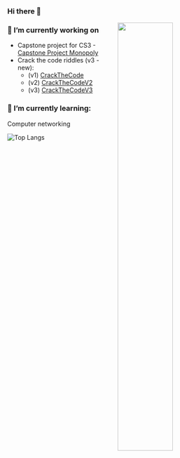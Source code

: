 ### Hi there 👋

[<img align="right" width="50%" src="https://github-readme-stats.vercel.app/api?username=danielnaor&theme=dark&show_icons=true">](https://github.com/anuraghazra/github-readme-stats)

### 🔭 I’m currently working on 
<ul>
  <li>Capstone project for CS3 - <a href="https://github.com/Danielnaor/Capstone_Project_Monopoly">Capstone Project Monopoly</a></li>
  <li>Crack the code riddles (v3 - new):
    <ul>
      <li>(v1) <a href="https://github.com/Danielnaor/CrackTheCode">CrackTheCode</a></li>
      <li>(v2) <a href="https://github.com/Danielnaor/CrackTheCodeV2">CrackTheCodeV2</a></li>
      <li>(v3) <a href="https://github.com/Danielnaor/CrackTheCodeV3">CrackTheCodeV3</a></li>
    </ul>
  </li>
</ul>


### 🌱 I’m currently learning:
Computer networking 


![Top Langs](https://github-readme-stats.vercel.app/api/top-langs/?username=danielnaor&langs_count=15)



<!--
**Danielnaor/Danielnaor** is a ✨ _special_ ✨ repository because its `README.md` (this file) appears on your GitHub profile.

Here are some ideas to get you started:

- 🔭 I’m currently working on ...
- 🌱 I’m currently learning ...
- 👯 I’m looking to collaborate on ...
- 🤔 I’m looking for help with ...
- 💬 Ask me about ...
- 📫 How to reach me: ...
- 😄 Pronouns: ...
- ⚡ Fun fact: ...
-->
